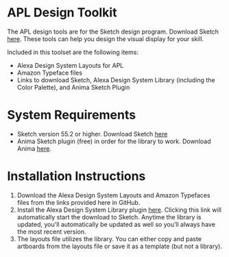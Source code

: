 # APL Design Toolkit 

The APL design tools are for the Sketch design program. Download Sketch [here](https://www.sketch.com/).
These tools can help you design the visual display for your skill.

Included in this toolset are the following items:
* Alexa Design System Layouts for APL
* Amazon Typeface files
* Links to download Sketch, Alexa Design System Library (including the Color Palette), and Anima Sketch Plugin

# System Requirements

* Sketch version 55.2 or higher. Download Sketch [here](https://www.sketch.com/)
* Anima Sketch plugin (free) in order for the library to work. Download Anima [here](https://www.animaapp.com/).

# Installation Instructions

1. Download the Alexa Design System Layouts and Amazon Typefaces files from the links provided here in GitHub.
2. Install the Alexa Design System Library plugin [here](sketch://add-library/?url=https://s3-us-west-2.amazonaws.com/ddg-apl-library/Alexa-Design-System-Library-appcast.xml). Clicking this link will automatically start the download to Sketch. Anytime the library is updated, you'll automatically be updated as well so you’ll always have the most recent version.
3. The layouts file utilizes the library. You can either copy and paste artboards from the layouts file or save it as a template (but not a library).
